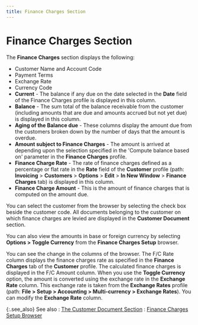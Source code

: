 ```yaml
---
title: Finance Charges Section
---
```


# Finance Charges Section


The **Finance Charges** section  displays the following:

- Customer Name  and Account Code
- Payment Terms
- Exchange Rate
- Currency Code
- **Current** - The balance if any due on the date selected in the **Date** field of the Finance Charges profile is displayed in this column.
- **Balance** - The sum total of the balance receivable from the customer (including  amounts that are due and amounts accrued but not yet due) is displayed  in this column.
- **Aging 
 of the Balance due** - These columns display the amount due from  the customers broken down by the number of days that the amount is overdue.
- **Amount 
 subject to Finance Charges** - The amount is arrived at depending  upon the selection specified in the 'Compute balance based on' parameter  in the **Finance Charges** profile.
- **Finance 
 Charge Rate** - The rate of finance charges defined as a percentage  or flat rate in the **Rate** field  of the **Customer** profile (path:  **Invoicing** > **Customers**  > **Options** > **Edit**  > **In New Window** > **Finance** **Charges**  tab) is displayed in this column.
- **Finance 
 Charge Amount** - This is the amount of finance charges that is computed  on the amount due.



You can select the customer from the browser by selecting the check  box beside the customer code. All documents belonging to the customer  on which finance charges are levied are displayed in the **Customer 
 Document** section.


You can also view the amounts in base or foreign currency by selecting  **Options &gt; Toggle Currency** from  the **Finance Charges Setup** browser.


You can see the change in the columns of the browser. The F/C  Rate column displays the finance charges rate as specified in the **Finance Charges** tab of the **Customer**  profile. The calculated finance charges is displayed in the F/C  Amount column. When you use the **Toggle 
 Currency** option, the amount is converted using the exchange rate  in the **Exchange Rate** column. This  exchange rate is taken from the **Exchange 
 Rates** profile (path: **File &gt; 
 Setup &gt; Accounting &gt; Multi-currency &gt; Exchange Rates**).  You can modify the **Exchange Rate** column.


{:.see_also}
See also
: [The  Customer Document Section]({{site.sp_baseurl}}/misc/the_customer_document_section.html)
: [Finance  Charges Setup Browser]({{site.sp_baseurl}}/sales-docs/finance-charges/processing-finance-charges/finance_charges_setup_browser.html)
